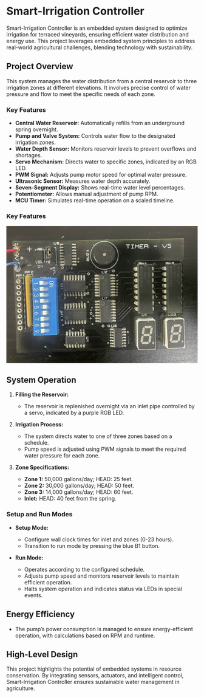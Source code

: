 # Smart-Irrigation Controller

Smart-Irrigation Controller is an embedded system designed to optimize irrigation for terraced vineyards, ensuring efficient water distribution and energy use. This project leverages embedded system principles to address real-world agricultural challenges, blending technology with sustainability.

## Project Overview

This system manages the water distribution from a central reservoir to three irrigation zones at different elevations. It involves precise control of water pressure and flow to meet the specific needs of each zone.

### Key Features

- **Central Water Reservoir:** Automatically refills from an underground spring overnight.
- **Pump and Valve System:** Controls water flow to the designated irrigation zones.
- **Water Depth Sensor:** Monitors reservoir levels to prevent overflows and shortages.
- **Servo Mechanism:** Directs water to specific zones, indicated by an RGB LED.
- **PWM Signal:** Adjusts pump motor speed for optimal water pressure.
- **Ultrasonic Sensor:** Measures water depth accurately.
- **Seven-Segment Display:** Shows real-time water level percentages.
- **Potentiometer:** Allows manual adjustment of pump RPM.
- **MCU Timer:** Simulates real-time operation on a scaled timeline.

### Key Features
<img width="810" alt="MCU Timer Board" src="https://github.com/Karnan123/Smart-Irrigation-Controller/blob/main/Timer_Board_Picture.jpg?raw=true">

## System Operation

1. **Filling the Reservoir:**
   - The reservoir is replenished overnight via an inlet pipe controlled by a servo, indicated by a purple RGB LED.

2. **Irrigation Process:**
   - The system directs water to one of three zones based on a schedule.
   - Pump speed is adjusted using PWM signals to meet the required water pressure for each zone.

3. **Zone Specifications:**
   - **Zone 1:** 50,000 gallons/day; HEAD: 25 feet.
   - **Zone 2:** 30,000 gallons/day; HEAD: 50 feet.
   - **Zone 3:** 14,000 gallons/day; HEAD: 60 feet.
   - **Inlet:** HEAD: 40 feet from the spring.

### Setup and Run Modes

- **Setup Mode:**
  - Configure wall clock times for inlet and zones (0-23 hours).
  - Transition to run mode by pressing the blue B1 button.

- **Run Mode:**
  - Operates according to the configured schedule.
  - Adjusts pump speed and monitors reservoir levels to maintain efficient operation.
  - Halts system operation and indicates status via LEDs in special events.

## Energy Efficiency

- The pump’s power consumption is managed to ensure energy-efficient operation, with calculations based on RPM and runtime.

## High-Level Design

This project highlights the potential of embedded systems in resource conservation. By integrating sensors, actuators, and intelligent control, Smart-Irrigation Controller ensures sustainable water management in agriculture.
